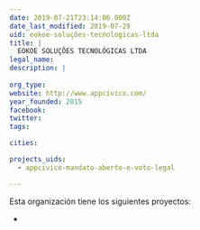```yaml
---
date: 2019-07-21T23:14:06.000Z
date_last_modified: 2019-07-29
uid: eokoe-soluções-tecnologicas-ltda
title: |
  EOKOE SOLUÇÕES TECNOLÓGICAS LTDA
legal_name: 
description: |
  
org_type: 
website: http://www.appcivico.com/
year_founded: 2015
facebook: 
twitter: 
tags:

cities: 

projects_uids:
  - appcivico-mandato-aberto-e-voto-legal

---
```


Esta organización tiene los siguientes proyectos:

- [](/proyectos/appcivico-mandato-aberto-e-voto-legal)
